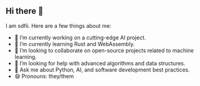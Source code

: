 ## Hi there 👋


I am sdfii. Here are a few things about me:

- 🚀 I’m currently working on a cutting-edge AI project.
- 🌱 I’m currently learning Rust and WebAssembly.
- 👯 I’m looking to collaborate on open-source projects related to machine learning.
- 🤔 I’m looking for help with advanced algorithms and data structures.
- 💬 Ask me about Python, AI, and software development best practices.
- 😄 Pronouns: they/them
